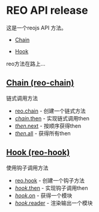 # REO API release

这是一个reojs API 方法。

* [Chain](#chain-reo-chain)

* [Hook](#hook-reo-hook)

reo方法在路上...


## [Chain (reo-chain)](https://github.com/koringz/reo.js/tree/master/components/reo.chain/ZH-CN.md)
链式调用方法
* [reo.chain](https://github.com/koringz/reo.js/tree/master/components/reo.chain/ZH-CN.md#chain) - 创建一个链式方法
* [*chain*.then](https://github.com/koringz/reo.js/tree/master/components/reo.chain/ZH-CN.md#then) - 实现链式调用then
* [*then*.next](https://github.com/koringz/reo.js/tree/master/components/reo.chain/ZH-CN.md#next) - 按顺序获得then
* [*then*.all](https://github.com/koringz/reo.js/tree/master/components/reo.chain/ZH-CN.md#all) - 获得所有then

## [Hook (reo-hook)](https://github.com/koringz/reo.js/tree/master/components/reo.hook/ZH-CN.md)
使用钩子调用方法
* [reo.hook](https://github.com/koringz/reo.js/tree/master/components/reo.hook/ZH-CN.md#hook)  - 创建一个钩子方法
* [*hook*.then](https://github.com/koringz/reo.js/tree/master/components/reo.hook/ZH-CN.md#then)  - 实现钩子调用then
* [*hook*.on](https://github.com/koringz/reo.js/tree/master/components/reo.hook/ZH-CN.md#on)  - 获得一个模块
* [*hook*.reader](https://github.com/koringz/reo.js/tree/master/components/reo.hook/ZH-CN.md#reader)  - 渲染输出一个模块
